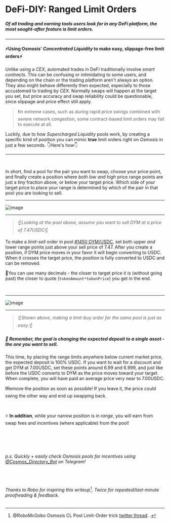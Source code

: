 # DeFi-DIY: Ranged Limit Orders
##### *Of all trading and earning tools users look for in any DeFi platform, the most sought-after feature is limit orders.*
---

#### :zap:Using Osmosis' *Concentrated Liquidity* to make easy, slippage-free limit orders:zap:

Unlike using a *CEX*, automated trades in DeFi traditionally involve *smart contracts*. This can be confusing or intimidating to some users, and depending on the chain or the trading platform aren't always an option. 
They also might behave differently then expected, especially to those accustomed to trading by *CEX*. Normally swaps will happen at the target you set, but price accuracy and swap reliability could be questionable, since slippage and price effect still apply.
> :exclamation:In extreme cases, such as during rapid price swings combined with severe network congestion, some contract-based limit orders may fail to execute at all.

Luckily, due to how *Supercharged Liquidity* pools work, by creating a specific kind of position you can mimic **true** limit orders right on *Osmosis* in just a few seconds. :point_down:Here's how:point_down:
 
 ---
 <br>
 
In short, find a pool for the pair you want to swap, choose your price point, and finally create a position where *both low and high* price range points are just a tiny fraction above, or below your target price. Which side of your target price to place your range is determined by which of the pair in that pool you are looking to sell.
<br>

---
![image](https://hackmd.io/_uploads/H1tmmamsp.png)

---

> :point_up:*Looking at the pool above, assume you want to sell DYM at a price of 7.47USDC*:point_up:


To make a *limit-sell* order in pool [#1450 DYM/USDC](https://app.osmosis.zone/pool/1450), set both upper *and* lower range points just above your sell price of 7.47.
After you create a position, if DYM price moves in your favor it will begin converting to USDC. When it crosses the target price, the position is fully converted to USDC and can be removed. 

:memo:You can use many decimals - the closer to target price it is (without going past) the closer to quote (`tokenAmount*tokenPrice`) you get in the end.

<br>

---

![image](https://hackmd.io/_uploads/rkdtETXip.png)

---
> :point_up:*Shown above, making a *limit-buy* order for the same pool is just as easy.*:point_up:

##### :memo: Remember, the goal is changing the expected deposit to a single asset - the one you want to sell.

This time, by placing the range limits anywhere below current market price, the expected deposit is 100% USDC. 
If you want to wait for a discount and get DYM at 7.00USDC, set these points around 6.99 and 6.999, and just like before the USDC converts to DYM as the price moves toward your target. When complete, you will have paid an average price very near to 7.00USDC.

:exclamation:Remove the position as soon as possible! If you leave it, the price could swing the other way and end up swapping back.

<br>

:zap: **In addition**, while your narrow position is *in range*, you will earn from swap fees and incentives (where applicable) from the pool!
<br><br><br><br><br>

###### p.s. Quickly + easily check Osmosis pools for incentives using  [@Cosmos_Directory_Bot](https://t.me/Cosmos_Directory_bot) on Telegram!

<br>


###### *Thanks to Robo for inspiring this writeup*[^1]. *Twice for repeated/last-minute proofreading & feedback.*
[^1]: @RoboMcGobo Osmosis CL Pool Limit-Order trick [twitter thread](https://twitter.com/RoboMcGobo/status/1755028750926786753).
.

